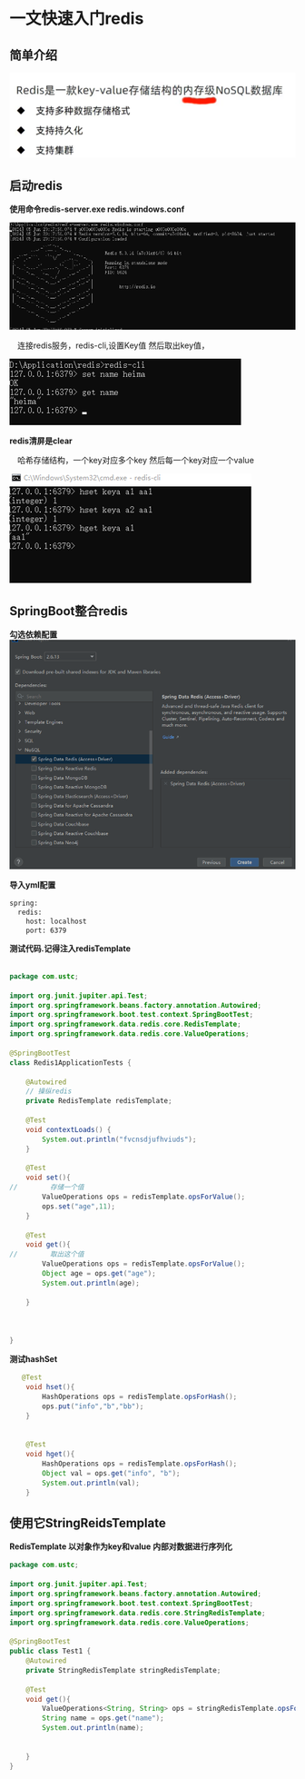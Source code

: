 # 一文快速入门redis

## 简单介绍

![图 1](../images/0bc2cb3a6a27a8472c990abb3053431ab94a6a861a2bf68d01c834ddb9007313.png)  



## 启动redis

**使用命令redis-server.exe redis.windows.conf**

![图 2](../images/95ae92883ea440979cc2a974c8f1e25533b1218337d309c762a6c95aed9c7cb9.png)  


&emsp;连接redis服务，redis-cli,设置Key值  然后取出key值，

![图 4](../images/9c1d06651f8078e2763b5baed8257e954b925c20d5546c8c8e3b7ddecf8d1353.png)  


**redis清屏是clear**


&emsp;哈希存储结构，一个key对应多个key 然后每一个key对应一个value

![图 5](../images/017b9019100defdd9df9ffb17962c2b78dae76f376bf58cc84198b27c78ac000.png)  

## SpringBoot整合redis

**勾选依赖配置**
![图 6](../images/11d9fee06ff55e64d1b29963dfbadb96bec90bfbf5ad593585491d04e5410bab.png)  

**导入yml配置**

```
spring:
  redis:
    host: localhost
    port: 6379

```


**测试代码.记得注入redisTemplate**

```java

package com.ustc;

import org.junit.jupiter.api.Test;
import org.springframework.beans.factory.annotation.Autowired;
import org.springframework.boot.test.context.SpringBootTest;
import org.springframework.data.redis.core.RedisTemplate;
import org.springframework.data.redis.core.ValueOperations;

@SpringBootTest
class Redis1ApplicationTests {

    @Autowired
    // 操纵redis
    private RedisTemplate redisTemplate;

    @Test
    void contextLoads() {
        System.out.println("fvcnsdjufhviuds");
    }
    
    @Test
    void set(){
//        存储一个值
        ValueOperations ops = redisTemplate.opsForValue();
        ops.set("age",11);
    }

    @Test
    void get(){
//        取出这个值
        ValueOperations ops = redisTemplate.opsForValue();
        Object age = ops.get("age");
        System.out.println(age);

    }

    

}

```

**测试hashSet**

```java
   @Test
    void hset(){
        HashOperations ops = redisTemplate.opsForHash();
        ops.put("info","b","bb");
    }
    

    @Test
    void hget(){
        HashOperations ops = redisTemplate.opsForHash();
        Object val = ops.get("info", "b");
        System.out.println(val);
    }


```

## 使用它StringReidsTemplate

**RedisTemplate 以对象作为key和value 内部对数据进行序列化**

```java
package com.ustc;

import org.junit.jupiter.api.Test;
import org.springframework.beans.factory.annotation.Autowired;
import org.springframework.boot.test.context.SpringBootTest;
import org.springframework.data.redis.core.StringRedisTemplate;
import org.springframework.data.redis.core.ValueOperations;

@SpringBootTest
public class Test1 {
    @Autowired
    private StringRedisTemplate stringRedisTemplate;

    @Test
    void get(){
        ValueOperations<String, String> ops = stringRedisTemplate.opsForValue();
        String name = ops.get("name");
        System.out.println(name);


    }
}


```






